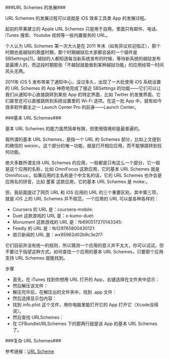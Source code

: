 ###URL Schemes 的发展###


URL Schemes 的发展过程可以说就是 iOS 效率工具类 App 的发展过程。

起初的苹果建立的 Apple URL Schemes 只是用于自用，里面只有邮件、电话、iTunes 搜索、Youtube 视频等一些内置服务的 URL。

个人认为 URL Schemes 第一次大火是在 2011 年末（如有异议欢迎指正），那个时期也是越狱的鼎盛时期，那个时期越狱后大家都会装的一个插件是 SBSettings[1]。越狱的人都知道每当新系统发布的时候，等待新系统的越狱发布是最撩人的，而这段时期那些「不越狱就能做到某种越狱功能」的应用经常一时间风头无两。

2011年 iOS 5 发布带来了通知中心，没过多久，出现了一大批使用 iOS 系统设置的 URL Schemes 的 App 神奇地完成了接近 SBSettings 的功能——它们可以让我们从通知中心直接跳转到某些 App 的特定界面，比如 Twitter 的发推界面。它们甚至还可以直接跳转到系统设置里的 Wi-Fi 选项。在这一批 App 中，就有如今效率软件霸主之一 Launch Center Pro 的前身——Launch Center。



###基本 URL Schemes###

基本 URL Schemes 的能力虽然简单有限，但使用情境却是最普遍的。

我所谓的基本 URL Schemes，是指一个 URL 的 Schemes 部分，比如上文提到的微信的 weixin:。这个部分的唯一功能，就是打开相应应用，而不能够跳转到任何功能。

绝大多数所谓支持 URL Schemes 的应用，一般都是只有这么一个部分，它一般是这个应用的名称，比如 OmniFocus 这款应用，它的基本 URL Schemes 就是 Omnifocus:。如果应用的主名称是个中文名的话，它的 URL Schemes 也许会是应用名的拼音，比如 墨客 这款应用，它的基本 URL Schemes 是 moke:。

但，我前面提过了网页 URL 和 iOS 应用的 URL 的三个重要区别，其中第三项，就是 iOS 上的 URL Schemes 并不规范，一个应用的 URL 可以是各种各样的：
<ul>
<li>Coursera 的 URL 是：coursera-mobile:</li>
<li>Duet 这款游戏的 URL 是：x-kumo-duet:</li>
<li>Monument 这款游戏的 URL 是：fb690517270143345:</li>
<li>Feedly 的 URL 是：fb129765800430121:</li>
<li>扇贝新闻的 URL 是：wx95962d02b9c3e2f7:</li>
</ul>

它们目前并没有统一的规则，所以猜测一个应用的意义并不太大，你可以试试，但不要过于指望这种方式。如何查找一个应用的基本 URL Schemes，只要那个应用支持 URL Schemes 就能找到。


步骤
<ul>
<li>首先，在 iTunes 找到你想用 URL 打开的 App，右键选择在文件夹中显示：</li>
<li>然后解压该文件：</li>
<li>解压完毕后，在解压出的文件夹中，找到 .app 文件：</li>
<li>然后选择显示包内容：</li>
<li>找到 info.plist 这个文件，用你电脑里能打开它的 App 打开它（Xcode没得说）。</li>
<li>然后查找 URLSchemes：</li>
<li>在 CFBundleURLSchemes 下的那两行就是该 App 的基本 URL Schemes 了。</li>
</ul>

###复杂 URL Schemes###


参考链接：[URL Scheme](https://sspai.com/post/31500#fnref:2)




